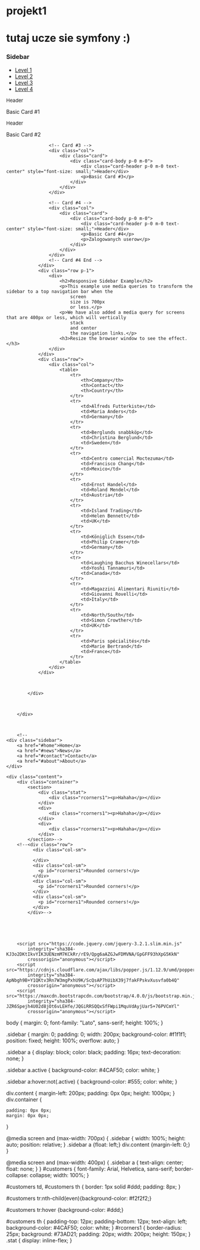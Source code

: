 # projekt1
# tutaj ucze sie symfony :)
<!DOCTYPE html>
<html lang="en">

<head>
    <meta charset="UTF-8">
    <meta name="viewport" content="width=device-width, initial-scale=1.0">
    <title>XDD</title>
    <!--<link rel="stylesheet" href="style.css">-->
    <link rel="stylesheet" href="https://maxcdn.bootstrapcdn.com/bootstrap/4.0.0/css/bootstrap.min.css"
        integrity="sha384-Gn5384xqQ1aoWXA+058RXPxPg6fy4IWvTNh0E263XmFcJlSAwiGgFAW/dAiS6JXm" crossorigin="anonymous">
</head>

<body>
    <div class="container-fluid">
        <div class="row">
            <div class="col-2">
                <h3>Sidebar</h3>
                <div class="sidebar-content">
                    <ul>
                        <li><a href="">Level 1</a></li>
                        <li><a href="">Level 2</a></li>
                        <li><a href="">Level 3</a></li>
                        <li><a href="">Level 4</a></li>
                    </ul>
                </div>
            </div>
            <div class="col">
                <!-- Card Row -->
                <div class="row p-1">
                    <!-- Card #1-->
                    <div class="col">
                        <div class="card">
                            <div class="card-body p-0 m-0">
                                <div class="card-header p-0 m-0 text-center" style="font-size: small;">Header</div>
                                <p>Basic Card #1</p>
                            </div>
                        </div>
                    </div>
                    <!-- Card #2-->
                    <div class="col">
                        <div class="card">
                            <div class="card-body p-0 m-0">
                                <div class="card-header p-0 m-0 text-center" style="font-size: small;">Header</div>
                                <p>Basic Card #2</p>
                            </div>
                        </div>
                    </div>
                    
                    <!-- Card #3 -->
                    <div class="col">
                        <div class="card">
                            <div class="card-body p-0 m-0">
                                <div class="card-header p-0 m-0 text-center" style="font-size: small;">Header</div>
                                <p>Basic Card #3</p>
                            </div>
                        </div>
                    </div>
                    
                    <!-- Card #4 -->
                    <div class="col">
                        <div class="card">
                            <div class="card-body p-0 m-0">
                                <div class="card-header p-0 m-0 text-center" style="font-size: small;">Header</div>
                                <p>Basic Card #4</p>
                                <p>Zalogowanych userow</p>
                            </div>
                        </div>
                    </div>
                    <!-- Card #4 End -->
                </div>
                <div class="row p-1">
                    <div>
                        <h2>Responsive Sidebar Example</h2>
                        <p>This example use media queries to transform the sidebar to a top navigation bar when the
                            screen
                            size is 700px
                            or less.</p>
                        <p>We have also added a media query for screens that are 400px or less, which will vertically
                            stack
                            and center
                            the navigation links.</p>
                        <h3>Resize the browser window to see the effect.</h3>
                    </div>
                </div>
                <div class="row">
                    <div class="col">
                        <table>
                            <tr>
                                <th>Company</th>
                                <th>Contact</th>
                                <th>Country</th>
                            </tr>
                            <tr>
                                <td>Alfreds Futterkiste</td>
                                <td>Maria Anders</td>
                                <td>Germany</td>
                            </tr>
                            <tr>
                                <td>Berglunds snabbköp</td>
                                <td>Christina Berglund</td>
                                <td>Sweden</td>
                            </tr>
                            <tr>
                                <td>Centro comercial Moctezuma</td>
                                <td>Francisco Chang</td>
                                <td>Mexico</td>
                            </tr>
                            <tr>
                                <td>Ernst Handel</td>
                                <td>Roland Mendel</td>
                                <td>Austria</td>
                            </tr>
                            <tr>
                                <td>Island Trading</td>
                                <td>Helen Bennett</td>
                                <td>UK</td>
                            </tr>
                            <tr>
                                <td>Königlich Essen</td>
                                <td>Philip Cramer</td>
                                <td>Germany</td>
                            </tr>
                            <tr>
                                <td>Laughing Bacchus Winecellars</td>
                                <td>Yoshi Tannamuri</td>
                                <td>Canada</td>
                            </tr>
                            <tr>
                                <td>Magazzini Alimentari Riuniti</td>
                                <td>Giovanni Rovelli</td>
                                <td>Italy</td>
                            </tr>
                            <tr>
                                <td>North/South</td>
                                <td>Simon Crowther</td>
                                <td>UK</td>
                            </tr>
                            <tr>
                                <td>Paris spécialités</td>
                                <td>Marie Bertrand</td>
                                <td>France</td>
                            </tr>
                        </table>
                    </div>
                </div>



            </div>



        </div>



        <!--
    <div class="sidebar">
        <a href="#home">Home</a>
        <a href="#news">News</a>
        <a href="#contact">Contact</a>
        <a href="#about">About</a>
    </div>

    <div class="content">
        <div class="container">
            <section>
                <div class="stat">
                    <div class="rcorners1"><p>Hahaha</p></div>
                </div>
                <div>
                    <div class="rcorners1"><p>Hahaha</p></div>
                </div>
                <div>
                    <div class="rcorners1"><p>Hahaha</p></div>
                </div>
            </section>-->
        <!--<div class="row">
              <div class="col-sm">
                
              </div>
              <div class="col-sm">
                <p id="rcorners1">Rounded corners!</p>
              </div>
              <div class="col-sm">
                <p id="rcorners1">Rounded corners!</p>
              </div>
              <div class="col-sm">
                <p id="rcorners1">Rounded corners!</p>
              </div>
            </div>-->





        <script src="https://code.jquery.com/jquery-3.2.1.slim.min.js"
            integrity="sha384-KJ3o2DKtIkvYIK3UENzmM7KCkRr/rE9/Qpg6aAZGJwFDMVNA/GpGFF93hXpG5KkN"
            crossorigin="anonymous"></script>
        <script src="https://cdnjs.cloudflare.com/ajax/libs/popper.js/1.12.9/umd/popper.min.js"
            integrity="sha384-ApNbgh9B+Y1QKtv3Rn7W3mgPxhU9K/ScQsAP7hUibX39j7fakFPskvXusvfa0b4Q"
            crossorigin="anonymous"></script>
        <script src="https://maxcdn.bootstrapcdn.com/bootstrap/4.0.0/js/bootstrap.min.js"
            integrity="sha384-JZR6Spejh4U02d8jOt6vLEHfe/JQGiRRSQQxSfFWpi1MquVdAyjUar5+76PVCmYl"
            crossorigin="anonymous"></script>
</body>

</html>

body {
    margin: 0;
    font-family: "Lato", sans-serif;
    height: 100%;
  }
  
  .sidebar {
    margin: 0;
    padding: 0;
    width: 200px;
    background-color: #f1f1f1;
    position: fixed;
    height: 100%;
    overflow: auto;
  }
  
  .sidebar a {
    display: block;
    color: black;
    padding: 16px;
    text-decoration: none;
  }
   
  .sidebar a.active {
    background-color: #4CAF50;
    color: white;
  }
  
  .sidebar a:hover:not(.active) {
    background-color: #555;
    color: white;
  }
  
  div.content {
    margin-left: 200px;
    padding: 0px 0px;
    height: 1000px;
  }
  div.container {
    
    padding: 0px 0px;
    margin: 0px 0px;
  }
  
  @media screen and (max-width: 700px) {
    .sidebar {
      width: 100%;
      height: auto;
      position: relative;
    }
    .sidebar a {float: left;}
    div.content {margin-left: 0;}
  }
  
  @media screen and (max-width: 400px) {
    .sidebar a {
      text-align: center;
      float: none;
    }
  }
  #customers {
    font-family: Arial, Helvetica, sans-serif;
    border-collapse: collapse;
    width: 100%;
  }
  
  #customers td, #customers th {
    border: 1px solid #ddd;
    padding: 8px;
  }
  
  #customers tr:nth-child(even){background-color: #f2f2f2;}
  
  #customers tr:hover {background-color: #ddd;}
  
  #customers th {
    padding-top: 12px;
    padding-bottom: 12px;
    text-align: left;
    background-color: #4CAF50;
    color: white;
  }
  #rcorners1 {
    border-radius: 25px;
    background: #73AD21;
    padding: 20px; 
    width: 200px;
    height: 150px; 
  }
  .stat {
      display: inline-flex;
  }
